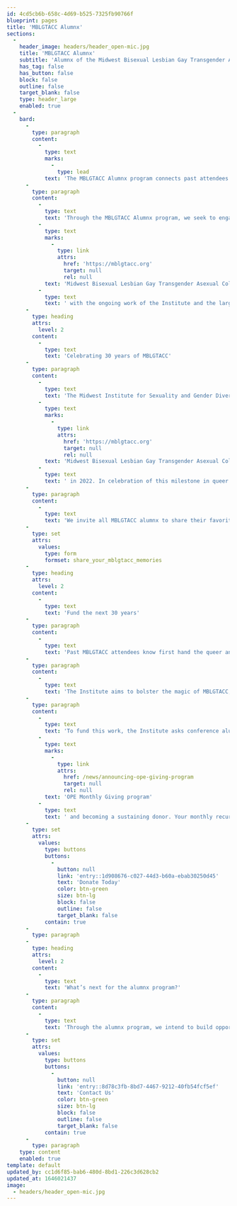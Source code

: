 ```yaml
---
id: 4cd5cb6b-658c-4d69-b525-7325fb90766f
blueprint: pages
title: 'MBLGTACC Alumnx'
sections:
  -
    header_image: headers/header_open-mic.jpg
    title: 'MBLGTACC Alumnx'
    subtitle: 'Alumnx of the Midwest Bisexual Lesbian Gay Transgender Asexual College Conference'
    has_tag: false
    has_button: false
    block: false
    outline: false
    target_blank: false
    type: header_large
    enabled: true
  -
    bard:
      -
        type: paragraph
        content:
          -
            type: text
            marks:
              -
                type: lead
            text: 'The MBLGTACC Alumnx program connects past attendees to facilitate relationship and coalition building across the region and provide opportunities to continue the conversations started at the conference.'
      -
        type: paragraph
        content:
          -
            type: text
            text: 'Through the MBLGTACC Alumnx program, we seek to engage current and former students, higher education professionals, and community members who have previously attended the '
          -
            type: text
            marks:
              -
                type: link
                attrs:
                  href: 'https://mblgtacc.org'
                  target: null
                  rel: null
            text: 'Midwest Bisexual Lesbian Gay Transgender Asexual College Conference'
          -
            type: text
            text: ' with the ongoing work of the Institute and the larger queer and trans movement across the Midwest. The program promotes intergenerational strategy and story sharing, enabling future movement leaders to understand past tactics and emerging tactics to be widely shared across generations.'
      -
        type: heading
        attrs:
          level: 2
        content:
          -
            type: text
            text: 'Celebrating 30 years of MBLGTACC'
      -
        type: paragraph
        content:
          -
            type: text
            text: 'The Midwest Institute for Sexuality and Gender Diversity looks forward to the 30th annual '
          -
            type: text
            marks:
              -
                type: link
                attrs:
                  href: 'https://mblgtacc.org'
                  target: null
                  rel: null
            text: 'Midwest Bisexual Lesbian Gay Transgender Asexual College Conference'
          -
            type: text
            text: ' in 2022. In celebration of this milestone in queer and trans community building, education, and empowerment, we are gathering stories, reflections, and memories of MBLGTACC across its three-decade history.'
      -
        type: paragraph
        content:
          -
            type: text
            text: 'We invite all MBLGTACC alumnx to share their favorite memories, stories, and photos to be compiled in a mixed-media celebration. Your memories may be shared leading up to and during the 30th annual MBLGTACC.'
      -
        type: set
        attrs:
          values:
            type: form
            formset: share_your_mblgtacc_memories
      -
        type: heading
        attrs:
          level: 2
        content:
          -
            type: text
            text: 'Fund the next 30 years'
      -
        type: paragraph
        content:
          -
            type: text
            text: 'Past MBLGTACC attendees know first hand the queer and trans joy experienced at the annual conference. The community and coalitions built at MBLGTACC have the power to transform the region and create a future where all queer and trans people are embraced and affirmed.'
      -
        type: paragraph
        content:
          -
            type: text
            text: 'The Institute aims to bolster the magic of MBLGTACC, capture the skills and knowledge promoted during the conference, and amplify it to those who may have limited access to the conference, college, and/or queer and trans spaces.'
      -
        type: paragraph
        content:
          -
            type: text
            text: 'To fund this work, the Institute asks conference alumnx to endow the next 30 years of MBLGTACC and Institute programs by joining the '
          -
            type: text
            marks:
              -
                type: link
                attrs:
                  href: /news/announcing-ope-giving-program
                  target: null
                  rel: null
            text: 'OPE Monthly Giving program'
          -
            type: text
            text: ' and becoming a sustaining donor. Your monthly recurring donation will help position the Institute and MBLGTACC to continue providing transformative experiences for queer and trans students for decades to come.'
      -
        type: set
        attrs:
          values:
            type: buttons
            buttons:
              -
                button: null
                link: 'entry::1d908676-c027-44d3-b60a-ebab30250d45'
                text: 'Donate Today'
                color: btn-green
                size: btn-lg
                block: false
                outline: false
                target_blank: false
            contain: true
      -
        type: paragraph
      -
        type: heading
        attrs:
          level: 2
        content:
          -
            type: text
            text: 'What’s next for the alumnx program?'
      -
        type: paragraph
        content:
          -
            type: text
            text: 'Through the alumnx program, we intend to build opportunities to strengthen relationships formed through Institute programs and connect queer and trans people across generations. Let us know your ideas about the next steps of the program.'
      -
        type: set
        attrs:
          values:
            type: buttons
            buttons:
              -
                button: null
                link: 'entry::8d78c3fb-8bd7-4467-9212-40fb54fcf5ef'
                text: 'Contact Us'
                color: btn-green
                size: btn-lg
                block: false
                outline: false
                target_blank: false
            contain: true
      -
        type: paragraph
    type: content
    enabled: true
template: default
updated_by: cc1d6f85-bab6-480d-8bd1-226c3d628cb2
updated_at: 1646021437
image:
  - headers/header_open-mic.jpg
---
```

